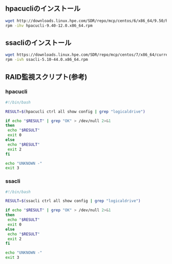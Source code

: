 ## hpacucliのインストール

```bash
wget http://downloads.linux.hpe.com/SDR/repo/mcp/centos/6/x86_64/9.50/hpacucli-9.40-12.0.x86_64.rpm
rpm -ihv hpacucli-9.40-12.0.x86_64.rpm
```

## ssacliのインストール

```bash
wget https://downloads.linux.hpe.com/SDR/repo/mcp/centos/7/x86_64/current/ssacli-5.10-44.0.x86_64.rpm
rpm -ivh ssacli-5.10-44.0.x86_64.rpm
```

## RAID監視スクリプト(参考)

### hpacucli

```bash
#!/bin/bash

RESULT=$(hpacucli ctrl all show config | grep "logicaldrive")

if echo "$RESULT" | grep "OK" > /dev/null 2>&1
then
 echo "$RESULT"
 exit 0
else
 echo "$RESULT"
 exit 2
fi

echo "UNKNOWN -"
exit 3
```

### ssacli

```bash
#!/bin/bash

RESULT=$(ssacli ctrl all show config | grep "logicaldrive")

if echo "$RESULT" | grep "OK" > /dev/null 2>&1
then
 echo "$RESULT"
 exit 0
else
 echo "$RESULT"
 exit 2
fi

echo "UNKNOWN -"
exit 3
```